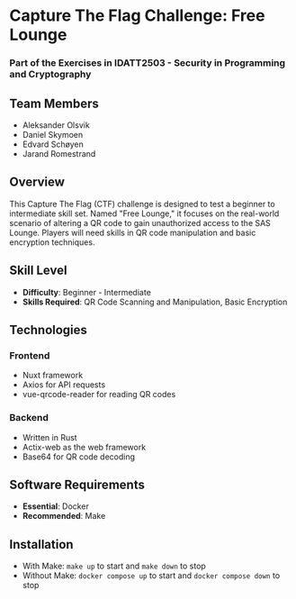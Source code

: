 # Capture The Flag Challenge: Free Lounge
### Part of the Exercises in IDATT2503 - Security in Programming and Cryptography

## Team Members
- Aleksander Olsvik
- Daniel Skymoen
- Edvard Schøyen
- Jarand Romestrand

## Overview

This Capture The Flag (CTF) challenge is designed to test a beginner to intermediate skill set. Named "Free Lounge," it focuses on the real-world scenario of altering a QR code to gain unauthorized access to the SAS Lounge. Players will need skills in QR code manipulation and basic encryption techniques.

## Skill Level
- **Difficulty**: Beginner - Intermediate
- **Skills Required**: QR Code Scanning and Manipulation, Basic Encryption

## Technologies
### Frontend
- Nuxt framework
- Axios for API requests
- vue-qrcode-reader for reading QR codes

### Backend
- Written in Rust
- Actix-web as the web framework
- Base64 for QR code decoding

## Software Requirements
- **Essential**: Docker
- **Recommended**: Make

## Installation
- With Make: `make up` to start and `make down` to stop
- Without Make: `docker compose up` to start and `docker compose down` to stop
